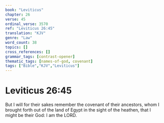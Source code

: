 ```yaml
---
book: "Leviticus"
chapter: 26
verse: 45
ordinal_verse: 3570
ref: "Leviticus 26:45"
translation: "KJV"
genre: "Law"
word_count: 38
topics: []
cross_references: []
grammar_tags: [contrast-opener]
thematic_tags: [names-of-god, covenant]
tags: ["Bible","KJV","Leviticus"]
---
```


# Leviticus 26:45

But I will for their sakes remember the covenant of their ancestors, whom I brought forth out of the land of Egypt in the sight of the heathen, that I might be their God: I am the LORD.

